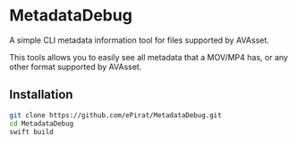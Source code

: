 # MetadataDebug
A simple CLI metadata information tool for files supported by AVAsset.

This tools allows you to easily see all metadata that a MOV/MP4 has, or any other format supported by AVAsset.

## Installation

```sh
git clone https://github.com/ePirat/MetadataDebug.git
cd MetadataDebug
swift build
```
